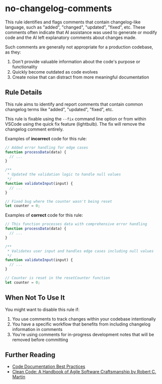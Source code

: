 # no-changelog-comments

This rule identifies and flags comments that contain changelog-like language, such as "added", "changed", "updated", "fixed", etc. These comments often indicate that AI assistance was used to generate or modify code and the AI left explanatory comments about changes made.

Such comments are generally not appropriate for a production codebase, as they:
1. Don't provide valuable information about the code's purpose or functionality
2. Quickly become outdated as code evolves
3. Create noise that can distract from more meaningful documentation

## Rule Details

This rule aims to identify and report comments that contain common changelog terms like "added", "updated", "fixed", etc.

This rule is fixable using the `--fix` command line option or from within VSCode using the quick fix feature (lightbulb). The fix will remove the changelog comment entirely.

Examples of **incorrect** code for this rule:

```js
// Added error handling for edge cases
function processData(data) {
  // ...
}

/**
 * Updated the validation logic to handle null values
 */
function validateInput(input) {
  // ...
}

// Fixed bug where the counter wasn't being reset
let counter = 0;
```

Examples of **correct** code for this rule:

```js
// This function processes data with comprehensive error handling
function processData(data) {
  // ...
}

/**
 * Validates user input and handles edge cases including null values
 */
function validateInput(input) {
  // ...
}

// Counter is reset in the resetCounter function
let counter = 0;
```

## When Not To Use It

You might want to disable this rule if:

1. You use comments to track changes within your codebase intentionally
2. You have a specific workflow that benefits from including changelog information in comments
3. You're using comments for in-progress development notes that will be removed before committing

## Further Reading

- [Code Documentation Best Practices](https://www.atlassian.com/blog/add-ons/10-tips-clean-code)
- [Clean Code: A Handbook of Agile Software Craftsmanship by Robert C. Martin](https://www.amazon.com/Clean-Code-Handbook-Software-Craftsmanship/dp/0132350882)